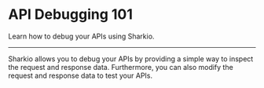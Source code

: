 # API Debugging 101

Learn how to debug your APIs using Sharkio.

---

Sharkio allows you to debug your APIs by providing a simple way to inspect the request and response data. Furthermore, you can also modify the request and response data to test your APIs.
